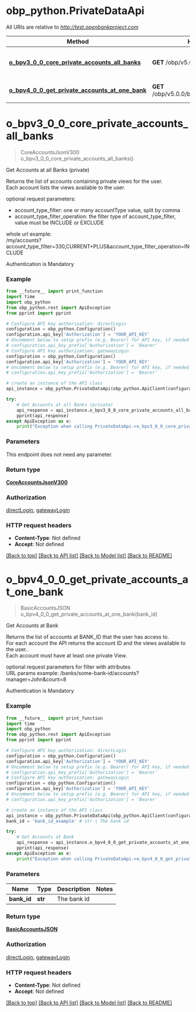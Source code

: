 # obp_python.PrivateDataApi

All URIs are relative to *http://test.openbankproject.com*

Method | HTTP request | Description
------------- | ------------- | -------------
[**o_bpv3_0_0_core_private_accounts_all_banks**](PrivateDataApi.md#o_bpv3_0_0_core_private_accounts_all_banks) | **GET** /obp/v5.0.0/my/accounts | Get Accounts at all Banks (private)
[**o_bpv4_0_0_get_private_accounts_at_one_bank**](PrivateDataApi.md#o_bpv4_0_0_get_private_accounts_at_one_bank) | **GET** /obp/v5.0.0/banks/{BANK_ID}/accounts | Get Accounts at Bank


# **o_bpv3_0_0_core_private_accounts_all_banks**
> CoreAccountsJsonV300 o_bpv3_0_0_core_private_accounts_all_banks()

Get Accounts at all Banks (private)

<p>Returns the list of accounts containing private views for the user.<br />Each account lists the views available to the user.</p><p>optional request parameters:</p><ul><li>account_type_filter: one or many accountType value, split by comma</li><li>account_type_filter_operation: the filter type of account_type_filter, value must be INCLUDE or EXCLUDE</li></ul><p>whole url example:<br />/my/accounts?account_type_filter=330,CURRENT+PLUS&amp;account_type_filter_operation=INCLUDE</p><p>Authentication is Mandatory</p>

### Example
```python
from __future__ import print_function
import time
import obp_python
from obp_python.rest import ApiException
from pprint import pprint

# Configure API key authorization: directLogin
configuration = obp_python.Configuration()
configuration.api_key['Authorization'] = 'YOUR_API_KEY'
# Uncomment below to setup prefix (e.g. Bearer) for API key, if needed
# configuration.api_key_prefix['Authorization'] = 'Bearer'
# Configure API key authorization: gatewayLogin
configuration = obp_python.Configuration()
configuration.api_key['Authorization'] = 'YOUR_API_KEY'
# Uncomment below to setup prefix (e.g. Bearer) for API key, if needed
# configuration.api_key_prefix['Authorization'] = 'Bearer'

# create an instance of the API class
api_instance = obp_python.PrivateDataApi(obp_python.ApiClient(configuration))

try:
    # Get Accounts at all Banks (private)
    api_response = api_instance.o_bpv3_0_0_core_private_accounts_all_banks()
    pprint(api_response)
except ApiException as e:
    print("Exception when calling PrivateDataApi->o_bpv3_0_0_core_private_accounts_all_banks: %s\n" % e)
```

### Parameters
This endpoint does not need any parameter.

### Return type

[**CoreAccountsJsonV300**](CoreAccountsJsonV300.md)

### Authorization

[directLogin](../README.md#directLogin), [gatewayLogin](../README.md#gatewayLogin)

### HTTP request headers

 - **Content-Type**: Not defined
 - **Accept**: Not defined

[[Back to top]](#) [[Back to API list]](../README.md#documentation-for-api-endpoints) [[Back to Model list]](../README.md#documentation-for-models) [[Back to README]](../README.md)

# **o_bpv4_0_0_get_private_accounts_at_one_bank**
> BasicAccountsJSON o_bpv4_0_0_get_private_accounts_at_one_bank(bank_id)

Get Accounts at Bank

<p>Returns the list of accounts at BANK_ID that the user has access to.<br />For each account the API returns the account ID and the views available to the user..<br />Each account must have at least one private View.</p><p>optional request parameters for filter with attributes<br />URL params example: /banks/some-bank-id/accounts?manager=John&amp;count=8</p><p>Authentication is Mandatory</p>

### Example
```python
from __future__ import print_function
import time
import obp_python
from obp_python.rest import ApiException
from pprint import pprint

# Configure API key authorization: directLogin
configuration = obp_python.Configuration()
configuration.api_key['Authorization'] = 'YOUR_API_KEY'
# Uncomment below to setup prefix (e.g. Bearer) for API key, if needed
# configuration.api_key_prefix['Authorization'] = 'Bearer'
# Configure API key authorization: gatewayLogin
configuration = obp_python.Configuration()
configuration.api_key['Authorization'] = 'YOUR_API_KEY'
# Uncomment below to setup prefix (e.g. Bearer) for API key, if needed
# configuration.api_key_prefix['Authorization'] = 'Bearer'

# create an instance of the API class
api_instance = obp_python.PrivateDataApi(obp_python.ApiClient(configuration))
bank_id = 'bank_id_example' # str | The bank id

try:
    # Get Accounts at Bank
    api_response = api_instance.o_bpv4_0_0_get_private_accounts_at_one_bank(bank_id)
    pprint(api_response)
except ApiException as e:
    print("Exception when calling PrivateDataApi->o_bpv4_0_0_get_private_accounts_at_one_bank: %s\n" % e)
```

### Parameters

Name | Type | Description  | Notes
------------- | ------------- | ------------- | -------------
 **bank_id** | **str**| The bank id | 

### Return type

[**BasicAccountsJSON**](BasicAccountsJSON.md)

### Authorization

[directLogin](../README.md#directLogin), [gatewayLogin](../README.md#gatewayLogin)

### HTTP request headers

 - **Content-Type**: Not defined
 - **Accept**: Not defined

[[Back to top]](#) [[Back to API list]](../README.md#documentation-for-api-endpoints) [[Back to Model list]](../README.md#documentation-for-models) [[Back to README]](../README.md)


